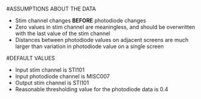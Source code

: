 #ASSUMPTIONS ABOUT THE DATA
* Stim channel changes **BEFORE** photodiode changes
* Zero values in stim channel are meaningless, and should be overwritten with the last value of the stim channel
* Distances between photodiode values on adjacent screens are much larger than variation in photodiode value on a single screen

#DEFAULT VALUES
* Input stim channel is STI101
* Input photodiode channel is MISC007
* Output stim channel is STI101
* Reasonable thresholding value for the photodiode data is 0.4
